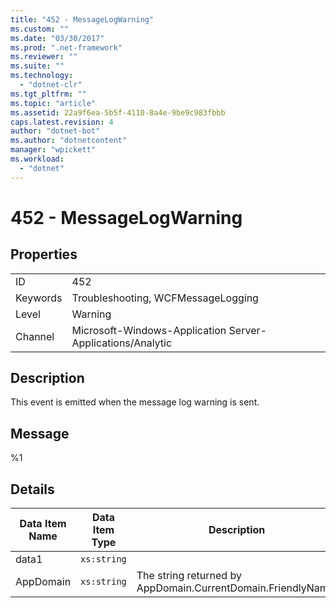 ```yaml
---
title: "452 - MessageLogWarning"
ms.custom: ""
ms.date: "03/30/2017"
ms.prod: ".net-framework"
ms.reviewer: ""
ms.suite: ""
ms.technology: 
  - "dotnet-clr"
ms.tgt_pltfrm: ""
ms.topic: "article"
ms.assetid: 22a9f6ea-5b5f-4110-8a4e-9be9c983fbbb
caps.latest.revision: 4
author: "dotnet-bot"
ms.author: "dotnetcontent"
manager: "wpickett"
ms.workload: 
  - "dotnet"
---
```

# 452 - MessageLogWarning
## Properties  

|||  
|-|-|  
|ID|452|  
|Keywords|Troubleshooting, WCFMessageLogging|  
|Level|Warning|  
|Channel|Microsoft-Windows-Application Server-Applications/Analytic|  

## Description  
 This event is emitted when the message log warning is sent.  

## Message  
 %1  

## Details  


| Data Item Name | Data Item Type |                         Description                          |
|----------------|----------------|--------------------------------------------------------------|
|     data1      |  `xs:string`   |                                                              |
|   AppDomain    |  `xs:string`   | The string returned by AppDomain.CurrentDomain.FriendlyName. |

